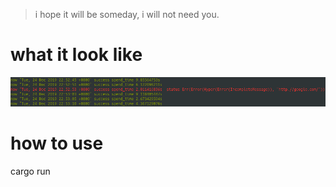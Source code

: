 > i hope it will be someday, i will not need you.
# what it look like
![img](./img/screenshot.png)
# how to use 
cargo run